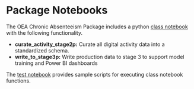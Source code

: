 # Package Notebooks

The OEA Chronic Absenteeism Package includes a python [class notebook](https://github.com/microsoft/OpenEduAnalytics/blob/main/packages/package_catalog/Predicting_Chronic_Absenteeism/notebooks/ChronicAbsenteeism_py.ipynb) with the following functionality. 
 - <strong>curate_activity_stage2p:</strong> Curate all digital activity data into a standardized schema.
 - <strong>write_to_stage3p:</strong> Write production data to stage 3 to support model training and Power BI dashboards

The [test notebook](https://github.com/microsoft/OpenEduAnalytics/blob/main/packages/package_catalog/Predicting_Chronic_Absenteeism/notebooks/ChronicAbsenteeism_package_test.ipynb) provides sample scripts for executing class notebook functions.

